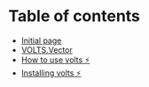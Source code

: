 # Table of contents

* [Initial page](README.md)
* [VOLTS.Vector](vector.md)
* [How to use volts ⚡️](how-to-use-volts.md)
* [Installing volts ⚡️](install.md)

